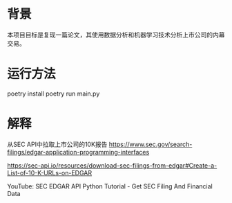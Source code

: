 # 背景
本项目目标是复现一篇论文，其使用数据分析和机器学习技术分析上市公司的内幕交易。

# 运行方法
poetry install
poetry run main.py

# 解释
从SEC API中拉取上市公司的10K报告
https://www.sec.gov/search-filings/edgar-application-programming-interfaces

https://sec-api.io/resources/download-sec-filings-from-edgar#Create-a-List-of-10-K-URLs-on-EDGAR

YouTube: SEC EDGAR API Python Tutorial - Get SEC Filing And Financial Data

